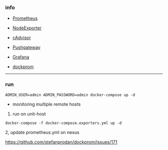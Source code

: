### info

- [Prometheus](https://github.com/prometheus/prometheus)
- [NodeExporter](https://github.com/prometheus/node_exporter)
- [cAdvisor](https://github.com/google/cadvisor)
- [Pushgateway](https://github.com/prometheus/pushgateway)
- [Grafana](https://github.com/grafana/grafana)

- [dockprom](https://github.com/stefanprodan/dockprom)

---

### run
```shell script
ADMIN_USER=admin ADMIN_PASSWORD=admin docker-compose up -d
```

- monitoring multiple remote hosts
1. run on unit-host
```shell script
docker-compose -f docker-compose.exporters.yml up -d
```

2, update prometheus.yml on nexus

https://github.com/stefanprodan/dockprom/issues/171